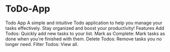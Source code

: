 # ToDo-App
Todo App A simple and intuitive Todo application to help you manage your tasks effectively. Stay organized and boost your productivity!  Features Add Todos: Quickly add new tasks to your list.  Mark as Complete: Mark tasks as done when you're finished with them.  Delete Todos: Remove tasks you no longer need.  Filter Todos: View all.
